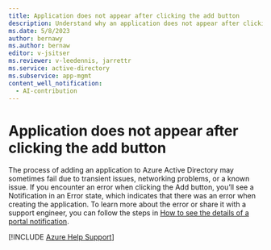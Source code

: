 ```yaml
---
title: Application does not appear after clicking the add button
description: Understand why an application does not appear after clicking the add button.
ms.date: 5/8/2023
author: bernawy
ms.author: bernaw
editor: v-jsitser
ms.reviewer: v-leedennis, jarrettr
ms.service: active-directory
ms.subservice: app-mgmt
content_well_notification: 
  - AI-contribution
---
```

# Application does not appear after clicking the add button

The process of adding an application to Azure Active Directory may sometimes fail due to transient issues, networking problems, or a known issue. If you encounter an error when clicking the Add button, you’ll see a Notification in an Error state, which indicates that there was an error when creating the application. To learn more about the error or share it with a support engineer, you can follow the steps in [How to see the details of a portal notification](./send-notification-details.md).

[!INCLUDE [Azure Help Support](../../includes/azure-help-support.md)]
